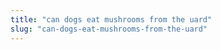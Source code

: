```yaml
---
title: "can dogs eat mushrooms from the uard"
slug: "can-dogs-eat-mushrooms-from-the-uard"
---
```


